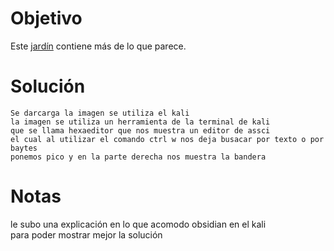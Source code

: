 
# Objetivo 

Este [jardín](https://jupiter.challenges.picoctf.org/static/4153422e18d40363e7ffc7e15a108683/garden.jpg) contiene más de lo que parece.
# Solución 
```
Se darcarga la imagen se utiliza el kali 
la imagen se utiliza un herramienta de la terminal de kali 
que se llama hexaeditor que nos muestra un editor de assci 
el cual al utilizar el comando ctrl w nos deja busacar por texto o por baytes 
ponemos pico y en la parte derecha nos muestra la bandera 
```
# Notas 
le subo una explicación en lo que acomodo obsidian en el kali  
para poder mostrar mejor la solución 
